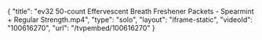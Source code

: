 {
    "title": "ev32 50-count Effervescent Breath Freshener Packets - Spearmint + Regular Strength.mp4",
    "type": "solo",
    "layout": "iframe-static",
    "videoId": "100616270",
    "url": "\/tvpembed\/100616270"
}